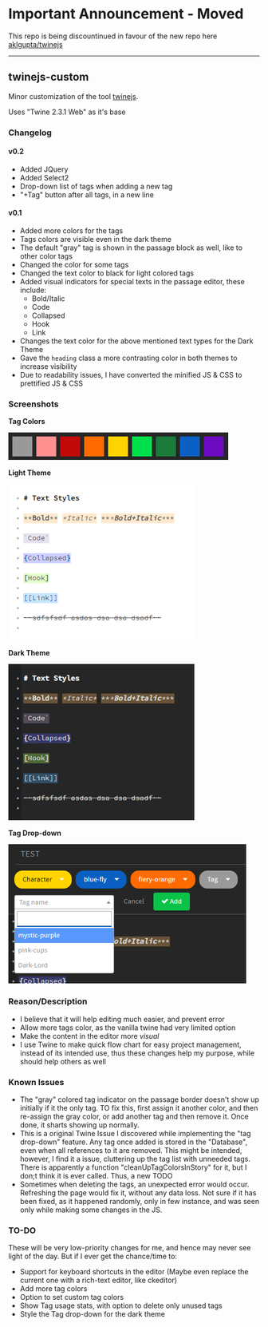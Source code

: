 # Important Announcement - Moved
This repo is being discountinued in favour of the new repo here [aklgupta/twinejs](https://github.com/aklgupta/twinejs)



---



## twinejs-custom
Minor customization of the tool [twinejs](https://github.com/klembot/twinejs).

Uses "Twine 2.3.1 Web" as it's base

### Changelog
#### v0.2
- Added JQuery
- Added Select2
- Drop-down list of tags when adding a new tag
- "+Tag" button after all tags, in a new line
#### v0.1
- Added more colors for the tags
- Tags colors are visible even in the dark theme
- The default "gray" tag is shown in the passage block as well, like to other color tags
- Changed the color for some tags
- Changed the text color to black for light colored tags 
- Added visual indicators for special texts in the passage editor, these include:
  - Bold/Italic
  - Code
  - Collapsed
  - Hook
  - Link
- Changes the text color for the above mentioned text types for the Dark Theme
- Gave the `heading` class a more contrasting color in both themes to increase visibility
- Due to readability issues, I have converted the minified JS & CSS to prettified JS & CSS

### Screenshots
**Tag Colors**

![Tag Colors](/Previews/Tag-Colors.png)



**Light Theme**

![Light Theme](/Previews/Light-Theme.png)



**Dark Theme**

![Dark Theme](/Previews/Dark-Theme.png)



**Tag Drop-down**

![Tag Drop-down](/Previews/tag-dropdown.png)

### Reason/Description
- I believe that it will help editing much easier, and prevent error
- Allow more tags color, as the vanilla twine had very limited option
- Make the content in the editor more *visual*
- I use Twine to make quick flow chart for easy project management, instead of its intended use, thus these changes help my purpose, while should help others as well

### Known Issues
- The "gray" colored tag indicator on the passage border doesn't show up initially if it the only tag. TO fix this, first assign it another color, and then re-assign the gray color, or add another tag and then remove it. Once done, it sharts showing up normally.
- This is a original Twine Issue I discovered while implementing the "tag drop-down" feature. Any tag once added is stored in the "Database", even when all references to it are removed. This might be intended, however, I find it a issue, cluttering up the tag list with unneeded tags. There is apparently a function "cleanUpTagColorsInStory" for it, but I don;t think it is ever called. Thus, a new TODO
- Sometimes when deleting the tags, an unexpected error would occur. Refreshing the page would fix it, without any data loss. Not sure if it has been fixed, as it happened randomly, only in few instance, and was seen only while making some changes in the JS.

### TO-DO
These will be very low-priority changes for me, and hence may never see light of the day. But if I ever get the chance/time to:
- Support for keyboard shortcuts in the editor (Maybe even replace the current one with a rich-text editor, like ckeditor)
- Add more tag colors
- Option to set custom tag colors
- Show Tag usage stats, with option to delete only unused tags
- Style the Tag drop-down for the dark theme
